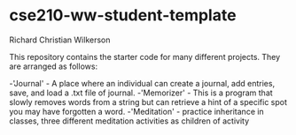 # cse210-ww-student-template

Richard Christian Wilkerson

This repository contains the starter code for many different projects. They are arranged as follows:

-'Journal' - A place where an individual can create a journal, add entries, save, and load a .txt file of journal.
-'Memorizer' - This is a program that slowly removes words from a string but can retrieve a hint of a specific spot you may have forgotten a word.
-'Meditation' - practice inheritance in classes, three different meditation activities as children of activity
